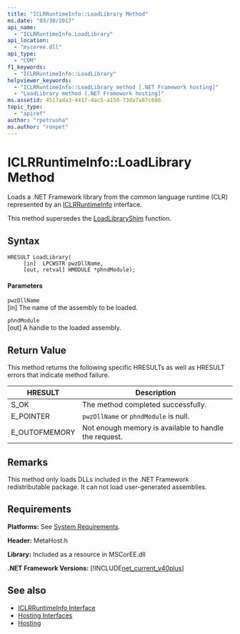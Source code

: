 ```yaml
---
title: "ICLRRuntimeInfo::LoadLibrary Method"
ms.date: "03/30/2017"
api_name: 
  - "ICLRRuntimeInfo.LoadLibrary"
api_location: 
  - "mscoree.dll"
api_type: 
  - "COM"
f1_keywords: 
  - "ICLRRuntimeInfo::LoadLibrary"
helpviewer_keywords: 
  - "ICLRRuntimeInfo::LoadLibrary method [.NET Framework hosting]"
  - "LoadLibrary method [.NET Framework hosting]"
ms.assetid: 4517ada3-4417-4ac5-a150-73da7a87c686
topic_type: 
  - "apiref"
author: "rpetrusha"
ms.author: "ronpet"
---
```

# ICLRRuntimeInfo::LoadLibrary Method
Loads a .NET Framework library from the common language runtime (CLR) represented by an [ICLRRuntimeInfo](../../../../docs/framework/unmanaged-api/hosting/iclrruntimeinfo-interface.md) interface.  
  
 This method supersedes the [LoadLibraryShim](../../../../docs/framework/unmanaged-api/hosting/loadlibraryshim-function.md) function.  
  
## Syntax  
  
```  
HRESULT LoadLibrary(  
     [in]  LPCWSTR pwzDllName,  
     [out, retval] HMODULE *phndModule);  
```  
  
#### Parameters  
 `pwzDllName`  
 [in] The name of the assembly to be loaded.  
  
 `phndModule`  
 [out] A handle to the loaded assembly.  
  
## Return Value  
 This method returns the following specific HRESULTs as well as HRESULT errors that indicate method failure.  
  
|HRESULT|Description|  
|-------------|-----------------|  
|S_OK|The method completed successfully.|  
|E_POINTER|`pwzDllName` or `phndModule` is null.|  
|E_OUTOFMEMORY|Not enough memory is available to handle the request.|  
  
## Remarks  
 This method only loads DLLs included in the .NET Framework redistributable package. It can not load user-generated assemblies.  
  
## Requirements  
 **Platforms:** See [System Requirements](../../../../docs/framework/get-started/system-requirements.md).  
  
 **Header:** MetaHost.h  
  
 **Library:** Included as a resource in MSCorEE.dll  
  
 **.NET Framework Versions:** [!INCLUDE[net_current_v40plus](../../../../includes/net-current-v40plus-md.md)]  
  
## See also
- [ICLRRuntimeInfo Interface](../../../../docs/framework/unmanaged-api/hosting/iclrruntimeinfo-interface.md)
- [Hosting Interfaces](../../../../docs/framework/unmanaged-api/hosting/hosting-interfaces.md)
- [Hosting](../../../../docs/framework/unmanaged-api/hosting/index.md)
